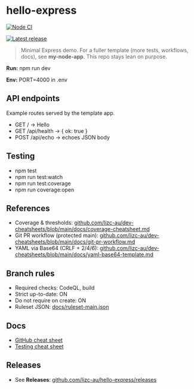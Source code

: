 # hello-express

[![Node CI](https://github.com/lizc-au/hello-express/actions/workflows/ci.yml/badge.svg)](https://github.com/lizc-au/hello-express/actions/workflows/ci.yml)

[![Latest release](https://img.shields.io/github/v/release/lizc-au/hello-express?include_prereleases&sort=semver&t=1756832235)](https://github.com/lizc-au/hello-express/releases)

> Minimal Express demo. For a fuller template (more tests, workflows, docs), see **my-node-app**. This repo stays lean on purpose.

**Run:** npm run dev

**Env:** PORT=4000 in .env

## API endpoints

Example routes served by the template app.

- GET / -> Hello
- GET /api/health -> { ok: true }
- POST /api/echo -> echoes JSON body

## Testing

- npm test
- npm run test:watch
- npm run test:coverage
- npm run coverage:open

## References

- Coverage & thresholds: [github.com/lizc-au/dev-cheatsheets/blob/main/docs/coverage-cheatsheet.md](https://github.com/lizc-au/dev-cheatsheets/blob/main/docs/coverage-cheatsheet.md)
- Git PR workflow (protected main): [github.com/lizc-au/dev-cheatsheets/blob/main/docs/git-pr-workflow.md](https://github.com/lizc-au/dev-cheatsheets/blob/main/docs/git-pr-workflow.md)
- YAML via Base64 (CRLF + 2/4/6): [github.com/lizc-au/dev-cheatsheets/blob/main/docs/yaml-base64-template.md](https://github.com/lizc-au/dev-cheatsheets/blob/main/docs/yaml-base64-template.md)
   <!-- ruleset-v2 -->
   <!-- ruleset-smoke -->

## Branch rules

- Required checks: CodeQL, build
- Strict up-to-date: ON
- Do not require on create: ON
- Ruleset JSON: [docs/ruleset-main.json](./docs/ruleset-main.json)

## Docs

- [GitHub cheat sheet](docs/github-cheatsheet.md)
- [Testing cheat sheet](docs/testing-cheatsheet.md)

## Releases

- See **Releases**: [github.com/lizc-au/hello-express/releases](https://github.com/lizc-au/hello-express/releases)
